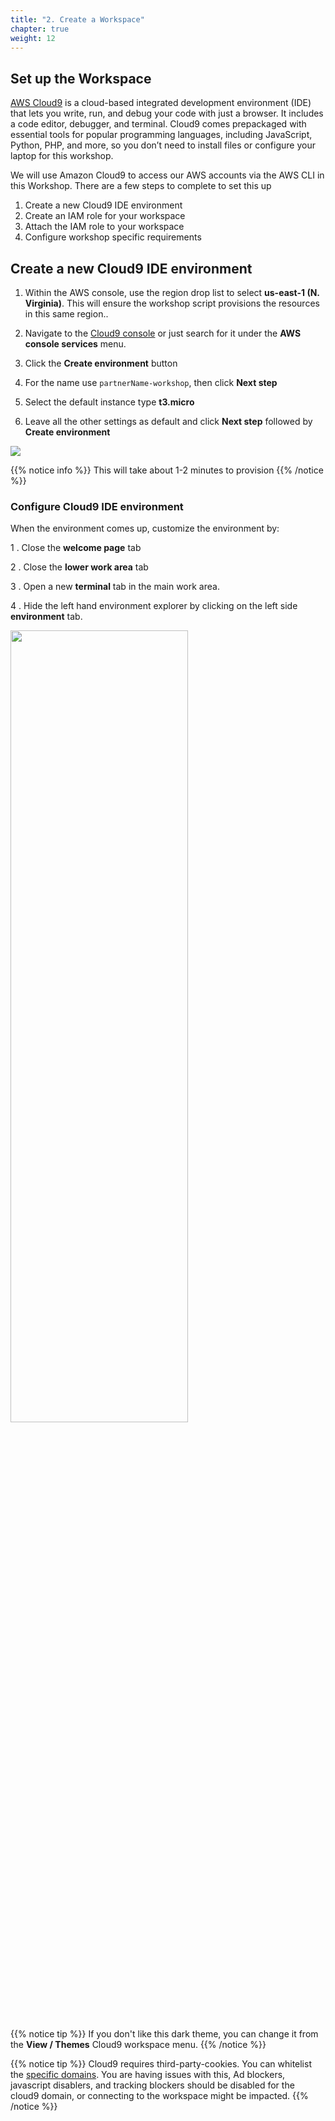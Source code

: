 ```yaml
---
title: "2. Create a Workspace"
chapter: true
weight: 12
---
```


## Set up the Workspace

[AWS Cloud9](https://aws.amazon.com/cloud9/) is a cloud-based integrated development environment (IDE) that lets you write, run, and debug your code with just a browser. It includes a code editor, debugger, and terminal. Cloud9 comes prepackaged with essential tools for popular programming languages, including JavaScript, Python, PHP, and more, so you don’t need to install files or configure your laptop for this workshop.

We will use Amazon Cloud9 to access our AWS accounts via the AWS CLI in this Workshop.  There are a few steps to complete to set this up

1. Create a new Cloud9 IDE environment
1. Create an IAM role for your workspace
1. Attach the IAM role to your workspace
1. Configure workshop specific requirements


## Create a new Cloud9 IDE environment

1. Within the AWS console, use the region drop list to select **us-east-1 (N. Virginia)**.  This will ensure the workshop script provisions the resources in this same region..

1. Navigate to the [Cloud9 console](https://console.aws.amazon.com/cloud9/home) or just search for it under the **AWS console services** menu.

1. Click the **Create environment** button

1. For the name use `partnerName-workshop`, then click **Next step**

1. Select the default instance type **t3.micro**

1. Leave all the other settings as default and click **Next step** followed by **Create environment**

<img src=/images/setup/c9create.png>

{{% notice info %}}
This will take about 1-2 minutes to provision
{{% /notice %}}

### Configure Cloud9 IDE environment

When the environment comes up, customize the environment by:

1 . Close the **welcome page** tab

2 . Close the **lower work area** tab

3 . Open a new **terminal** tab in the main work area.

4 . Hide the left hand environment explorer by clicking on the left side **environment** tab.

<img src=/images/setup/cloud9config.gif width="75%" height="57%">

{{% notice tip %}}
If you don't like this dark theme, you can change it from the **View / Themes** Cloud9 workspace menu.
{{% /notice %}}

{{% notice tip %}}
Cloud9 requires third-party-cookies. You can whitelist the [specific domains](https://docs.aws.amazon.com/cloud9/latest/user-guide/troubleshooting.html#troubleshooting-env-loading).  You are having issues with this, Ad blockers, javascript disablers, and tracking blockers should be disabled for the cloud9 domain, or connecting to the workspace might be impacted.
{{% /notice %}}
